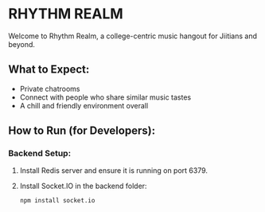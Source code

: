 # RHYTHM REALM

Welcome to Rhythm Realm, a college-centric music hangout for Jiitians and beyond.

## What to Expect:

- Private chatrooms
- Connect with people who share similar music tastes
- A chill and friendly environment overall

## How to Run (for Developers):

### Backend Setup:
1. Install Redis server and ensure it is running on port 6379.

2. Install Socket.IO in the backend folder:
   ```bash
   npm install socket.io
